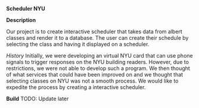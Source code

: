 **Scheduler NYU**

**Description**

Our project is to create interactive scheduler that takes data from albert classes and render it to a database. The user can create their schedule by selecting the class and having it displayed on a scheduler.

*History*
Initially, we were developing an virtual NYU card that can use phone signals to trigger responses on the NYU building readers. However, due to restrictions, we were not able to develop such a program. 
We then thought of what services that could have been improved on and we thought that selecting classes on NYU was not a smooth process. We would like to expedite the process by creating a interactive scheduler.

**Build**
TODO: Update later



